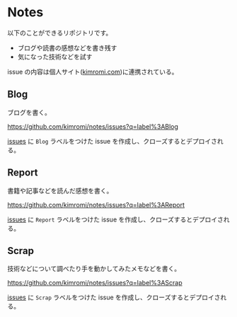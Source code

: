 # Notes

以下のことができるリポジトリです。

- ブログや読書の感想などを書き残す
- 気になった技術などを試す

issue の内容は個人サイト([kimromi.com](https://kimromi.com/))に連携されている。

## Blog

ブログを書く。

<https://github.com/kimromi/notes/issues?q=label%3ABlog>

[issues](https://github.com/kimromi/notes/issues) に `Blog` ラベルをつけた issue を作成し、クローズするとデプロイされる。

## Report

書籍や記事などを読んだ感想を書く。

<https://github.com/kimromi/notes/issues?q=label%3AReport>

[issues](https://github.com/kimromi/notes/issues) に `Report` ラベルをつけた issue を作成し、クローズするとデプロイされる。

## Scrap

技術などについて調べたり手を動かしてみたメモなどを書く。

<https://github.com/kimromi/notes/issues?q=label%3AScrap>

[issues](https://github.com/kimromi/notes/issues) に `Scrap` ラベルをつけた issue を作成し、クローズするとデプロイされる。
